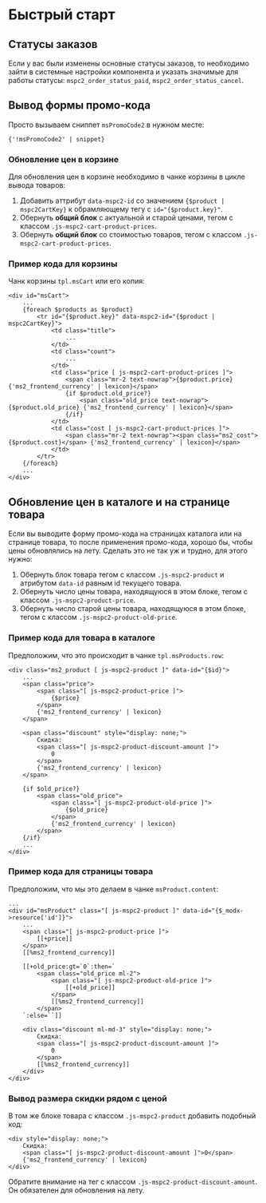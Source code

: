 # Быстрый старт

## Статусы заказов

Если у вас были изменены основные статусы заказов, то необходимо зайти в системные настройки компонента и указать значимые для работы статусы: `mspc2_order_status_paid`, `mspc2_order_status_cancel`.

## Вывод формы промо-кода

Просто вызываем сниппет `msPromoCode2` в нужном месте:

```fenom
{'!msPromoCode2' | snippet}
```

### Обновление цен в корзине

Для обновления цен в корзине необходимо в чанке корзины в цикле вывода товаров:

1. Добавить аттрибут `data-mspc2-id` со значением `{$product | mspc2CartKey}` к обрамляющему тегу с `id="{$product.key}"`.
2. Обернуть **общий блок** с актуальной и старой ценами, тегом с классом `.js-mspc2-cart-product-prices`.
3. Обернуть **общий блок** со стоимостью товаров, тегом с классом `.js-mspc2-cart-product-prices`.

### Пример кода для корзины

Чанк корзины `tpl.msCart` или его копия:

```fenom
<div id="msCart">
    ...
    {foreach $products as $product}
        <tr id="{$product.key}" data-mspc2-id="{$product | mspc2CartKey}">
            <td class="title">
                ...
            </td>
            <td class="count">
                ...
            </td>
            <td class="price [ js-mspc2-cart-product-prices ]">
                <span class="mr-2 text-nowrap">{$product.price} {'ms2_frontend_currency' | lexicon}</span>
                {if $product.old_price?}
                    <span class="old_price text-nowrap">{$product.old_price} {'ms2_frontend_currency' | lexicon}</span>
                {/if}
            </td>
            <td class="cost [ js-mspc2-cart-product-prices ]">
                <span class="mr-2 text-nowrap"><span class="ms2_cost">{$product.cost}</span> {'ms2_frontend_currency' | lexicon}</span>
            </td>
        </tr>
    {/foreach}
    ...
</div>
```

## Обновление цен в каталоге и на странице товара

Если вы выводите форму промо-кода на страницах каталога или на странице товара, то после применения промо-кода, хорошо бы, чтобы цены обновлялись на лету.
Сделать это не так уж и трудно, для этого нужно:

1. Обернуть блок товара тегом с классом `.js-mspc2-product` и атрибутом `data-id` равным id текущего товара.
2. Обернуть число цены товара, находящуюся в этом блоке, тегом с классом `.js-mspc2-product-price`.
3. Обернуть число старой цены товара, находящуюся в этом блоке, тегом с классом `.js-mspc2-product-old-price`.

### Пример кода для товара в каталоге

Предположим, что это происходит в чанке `tpl.msProducts.row`:

```fenom
<div class="ms2_product [ js-mspc2-product ]" data-id="{$id}">
    ...
    <span class="price">
        <span class="[ js-mspc2-product-price ]">
            {$price}
        </span>
        {'ms2_frontend_currency' | lexicon}
    </span>

    <span class="discount" style="display: none;">
        Скидка:
        <span class="[ js-mspc2-product-discount-amount ]">
            0
        </span>
        {'ms2_frontend_currency' | lexicon}
    </span>

    {if $old_price?}
        <span class="old_price">
            <span class="[ js-mspc2-product-old-price ]">
                {$old_price}
            </span>
            {'ms2_frontend_currency' | lexicon}
        </span>
    {/if}
    ...
</div>
```

### Пример кода для страницы товара

Предположим, что мы это делаем в чанке `msProduct.content`:

```modx
...
<div id="msProduct" class="[ js-mspc2-product ]" data-id="{$_modx->resource['id']}">
    ...
    <span class="[ js-mspc2-product-price ]">
        [[+price]]
    </span>
    [[%ms2_frontend_currency]]

    [[+old_price:gt=`0`:then=`
        <span class="old_price ml-2">
            <span class="[ js-mspc2-product-old-price ]">
                [[+old_price]]
            </span>
            [[%ms2_frontend_currency]]
        </span>
    `:else=``]]

    <div class="discount ml-md-3" style="display: none;">
        Скидка:
        <span class="[ js-mspc2-product-discount-amount ]">
            0
        </span>
        [[%ms2_frontend_currency]]
    </div>
</div>
```

### Вывод размера скидки рядом с ценой

В том же блоке товара с классом `.js-mspc2-product` добавить подобный код:

```fenom
<div style="display: none;">
    Скидка:
    <span class="[ js-mspc2-product-discount-amount ]">0</span>
    {'ms2_frontend_currency' | lexicon}
</div>
```

Обратите внимание на тег с классом `.js-mspc2-product-discount-amount`. Он обязателен для обновления на лету.
